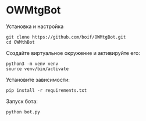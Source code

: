 # OWMtgBot
Установка и настройка
```
git clone https://github.com/boif/OWMtgBot.git
cd OWMthBot
```

Создайте виртуальное окружение и активируйте его:
```
python3 -m venv venv
source venv/bin/activate
```

Установите зависимости:
```
pip install -r requirements.txt
```

Запуск бота:
```
python bot.py
```
